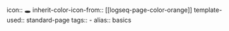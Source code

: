 icon:: 🕳
inherit-color-icon-from:: [[logseq-page-color-orange]]
template-used:: standard-page
tags:: -
alias:: basics
